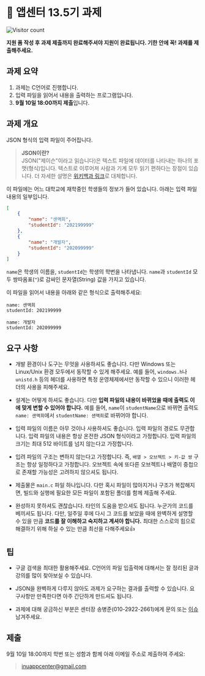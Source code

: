 # 📝 앱센터 13.5기 과제

![Visitor count](https://shields-io-visitor-counter.herokuapp.com/badge?page=inu-appcenter/challenge-13-5?&label=Hits)

**지원 폼 작성 후 과제 제출까지 완료해주셔야 지원이 완료됩니다. 기한 안에 꼭! 과제를  제출해주세요.**

## 과제 요약

1. 과제는 C언어로 진행합니다.
2. 입력 파일을 읽어서 내용을 출력하는 프로그램입니다.
3. **9월 10일 18:00까지 제출**입니다.

## 과제 개요

JSON 형식의 입력 파일이 주어집니다.

> **JSON이란?**    
JSON("제이슨"이라고 읽습니다)은 텍스트 파일에 데이터를 나타내는 하나의 포맷(형식)입니다. 텍스트로 이루어져 사람과 기계 모두 읽기 편하다는 장점이 있습니다. 더 자세한 설명은 [위키백과 링크](https://ko.wikipedia.org/wiki/JSON)로 대체합니다.

이 파일에는 어느 대학교에 재학중인 학생들의 정보가 들어 있습니다. 아래는 입력 파일 내용의 일부입니다.

~~~json
[
    {
        "name": "샌액희",
        "studentId": "202199999"
    },
    {
        "name": "개발자",
        "studentId": "202099999"
    }
]
~~~

`name`은 학생의 이름을, `studentId`는 학생의 학번을 나타냅니다. `name`과 `studentId` 모두 쌍따옴표(`"`)로 감싸인 문자열(String) 값을 가지고 있습니다.

이 파일을 읽어서 내용을 아래와 같은 형식으로 출력해주세요:

~~~
name: 샌액희
studentId: 202199999

name: 개발자
studentId: 202099999
~~~

## 요구 사항

- 개발 환경이나 도구는 무엇을 사용하셔도 좋습니다. 다만 Windows 또는 Linux/Unix 환경 모두에서 동작할 수 있게 해주세요. 예를 들어, `windows.h`나 `unistd.h` 등의 헤더를 사용하면 특정 운영체제에서만 동작할 수 있으니 이러한 헤더의 사용을 피해주세요.

- 설계는 어떻게 하셔도 좋습니다. 다만 **입력 파일의 내용이 바뀌었을 때에 출력도 이에 맞게 변할 수 있어야 합니다.** 예를 들어, `name`이 `studentName`으로 바뀌면 출력도 `name: 샌액희`에서 `studentName: 샌액희`로 바뀌어야 합니다.

- 입력 파일의 이름은 아무 것이나 사용하셔도 좋습니다. 입력 파일의 경로도 무관합니다. 입력 파일의 내용은 항상 온전한 JSON 형식이라고 가정합니다. 입력 파일의 크기는 최대 512 바이트를 넘지 않는다고 가정합니다.

- 입려 파일의 구조는 변하지 않는다고 가정합니다. 즉, `배열 > 오브젝트 > 키-값 쌍` 구조는 항상 일정하다고 가정합니다. 오브젝트 속에 또다른 오브젝트나 배열이 중첩으로 존재할 가능성은 고려하지 않으셔도 됩니다.

- 제출물은 `main.c` 파일 하나입니다. 다만 혹시 파일이 많아지거나 구조가 복잡해지면, 빌드와 실행에 필요한 모든 파일이 포함된 폴더를 함께 제출해 주세요.

- 완성하지 못하셔도 괜찮습니다. 타인의 도움을 받으셔도 됩니다. 누군가의 코드를 베끼셔도 됩니다. 다만, 일주일 후에 다시 그 코드를 보았을 때에 완벽하게 설명할 수 있을 만큼 **코드를 잘 이해하고 숙지하고 계셔야 합니다.** 최대한 스스로의 힘으로 해결하기 위해 하실 수 있는 만큼 최선을 다해주세요👍

## 팁

- 구글 검색을 최대한 활용해주세요. C언어의 파일 입출력에 대해서는 잘 정리된 글과 강의를 많이 찾아보실 수 있습니다.

- JSON을 완벽하게 다루지 않아도 과제가 요구하는 결과를 출력할 수 있습니다. 요구사항만 만족한다면 아주 간단하게 만드셔도 됩니다.

- 과제에 대해 궁금하신 부분은 센터장 송병준(010-2922-2661)에게 문의 또는 [이슈](https://github.com/inu-appcenter/challenge-13-5/issues) 남겨주세요.

## 제출

9월 10일 18:00까지 학번 또는 성함과 함께 아래 이메일 주소로 제출하여 주세요:
> inuappcenter@gmail.com
